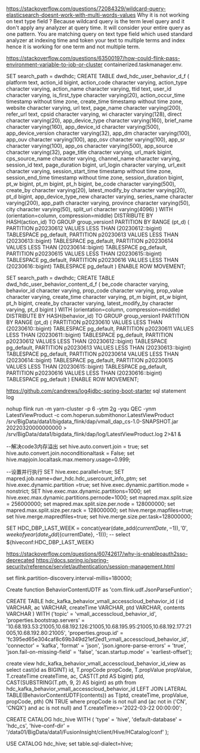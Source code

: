 https://stackoverflow.com/questions/72084329/wildcard-query-elasticsearch-doesnt-work-with-multi-words-values
Why it is not working on text type field ?
Because wildcard query is the term level query and it don't apply any analyzer at query time. It will consider your entire query as one pattern. You are matching query on text type field which used standard analyzer at indexing time and token your text to multiple terms and index hence it is working for one term and not multiple term.



https://stackoverflow.com/questions/63500197/how-could-flink-pass-environment-variable-to-job-or-cluster
containerized.taskmanager.env.



SET search_path = dwdhdc;
CREATE  TABLE dwd_hdc_user_behavior_d_f (
	platform text,
	action_id bigint,
	action_code character varying,
	action_type character varying,
	action_name character varying,
	ttid text,
	user_id character varying,
	is_first_type character varying(20),
	action_occur_time timestamp without time zone,
	create_time timestamp without time zone,
	website character varying,
	url text,
	page_name character varying(200),
	refer_url text,
	cpsid character varying,
	wi character varying(128),
	direct character varying(20),
	app_device_type character varying(160),
	brief_name character varying(160),
	app_device_id character varying(500),
	app_device_version character varying(32),
	app_dm character varying(100),
	app_ouv character varying(100),
	app_osv character varying(100),
	app_sr character varying(100),
	app_os character varying(500),
	app_source character varying(32),
	page_title character varying,
	url_mark bigint,
	cps_source_name character varying,
	channel_name character varying,
	session_id text,
	page_duration bigint,
	url_login character varying,
	url_exit character varying,
	session_start_time timestamp without time zone,
	session_end_time timestamp without time zone,
	session_duration bigint,
	pt_w bigint,
	pt_m bigint,
	pt_h bigint,
	be_code character varying(500),
	create_by character varying(20),
	latest_modify_by character varying(20),
	pt_d bigint,
	app_device_type_new character varying,
	series_name character varying(200),
	app_path character varying,
	province character varying(50),
	city character varying(50),
	split_url character varying(4096)
)
WITH (orientation=column, compression=middle)
DISTRIBUTE BY HASH(action_id)
TO GROUP group_version1
PARTITION BY RANGE (pt_d)
(
	 PARTITION p20230612 VALUES LESS THAN (20230612::bigint) TABLESPACE pg_default,
	 PARTITION p20230613 VALUES LESS THAN (20230613::bigint) TABLESPACE pg_default,
	 PARTITION p20230614 VALUES LESS THAN (20230614::bigint) TABLESPACE pg_default,
	 PARTITION p20230615 VALUES LESS THAN (20230615::bigint) TABLESPACE pg_default,
	 PARTITION p20230616 VALUES LESS THAN (20230616::bigint) TABLESPACE pg_default
)
ENABLE ROW MOVEMENT;


SET search_path = dwdhdc;
CREATE  TABLE dwd_hdc_user_behavior_content_d_f (
	be_code character varying,
	behavior_id character varying,
	prop_code character varying,
	prop_value character varying,
	create_time character varying,
	pt_m bigint,
	pt_w bigint,
	pt_h bigint,
	create_by character varying,
	latest_modify_by character varying,
	pt_d bigint
)
WITH (orientation=column, compression=middle)
DISTRIBUTE BY HASH(behavior_id)
TO GROUP group_version1
PARTITION BY RANGE (pt_d)
(
	 PARTITION p20230610 VALUES LESS THAN (20230610::bigint) TABLESPACE pg_default,
	 PARTITION p20230611 VALUES LESS THAN (20230611::bigint) TABLESPACE pg_default,
	 PARTITION p20230612 VALUES LESS THAN (20230612::bigint) TABLESPACE pg_default,
	 PARTITION p20230613 VALUES LESS THAN (20230613::bigint) TABLESPACE pg_default,
	 PARTITION p20230614 VALUES LESS THAN (20230614::bigint) TABLESPACE pg_default,
	 PARTITION p20230615 VALUES LESS THAN (20230615::bigint) TABLESPACE pg_default,
	 PARTITION p20230616 VALUES LESS THAN (20230616::bigint) TABLESPACE pg_default
)
ENABLE ROW MOVEMENT;



https://github.com/candrews/log4jdbc-spring-boot-starter
sql statement log



nohup flink run -m yarn-cluster -p 6   -ytm 2g  -yqu QEC -ynm LatestViewProduct -c com.hoperun.submithonor.LatestViewProduct /srv/BigData/data1/bigdata_flink/dap/vmall_dap_cs-1.0-SNAPSHOT.jar 20220320000000000 > /srv/BigData/data1/bigdata_flink/dap/log/LatestViewProduct.log 2>&1 &




--解决code3内存溢出
set hive.auto.convert.join = true;
set hive.auto.convert.join.noconditionaltask = False;
set hive.mapjoin.localtask.max.memory.usage=0.999;

--设置并行执行
SET hive.exec.parallel=true;
SET mapred.job.name=dwr_hdc.hdc_usercount_info_ptm;
set hive.exec.dynamic.partition =true;
set hive.exec.dynamic.partition.mode = nonstrict;
SET hive.exec.max.dynamic.partitions=1000;
set hive.exec.max.dynamic.partitions.pernode=1000;
set mapred.max.split.size = 256000000;
set mapred.max.split.size.per.node = 128000000;
set mapred.max.split.size.per.rack = 128000000;
set hive.merge.mapfiles=true;
set hive.merge.mapredfiles=true;
set hive.merge.size.per.task=128000000;




SET HDC_DBP_LAST_WEEK = concat(year(date_add(${currentDate}, -1)), '0', weekofyear(date_add(${currentDate}, -1)));
-- select ${hiveconf:HDC_DBP_LAST_WEEK}



https://stackoverflow.com/questions/60742617/why-is-enableoauth2sso-deprecated
https://docs.spring.io/spring-security/reference/servlet/authentication/session-management.html




set flink.partition-discovery.interval-millis=180000;

Create function BehaviorContentUDTF as 'com.flink.udf.JsonParseFuntion';

CREATE TABLE hdc_kafka_behavior_vmall_accesscloud_behavior_id (
id	VARCHAR,
ac	VARCHAR,
createTime	VARCHAR,
ptd	VARCHAR,
contents	VARCHAR
) WITH ('topic' = 'vmall_accesscloud_behavior_id',
'properties.bootstrap.servers' = '10.68.193.53:21005,10.68.192.126:21005,10.68.195.95:21005,10.68.192.177:21005,10.68.192.80:21005',
'properties.group.id' = 'fc395ed65e304caf8c69b349d21ef2ed1_vmall_accesscloud_behavior_id',
'connector' = 'kafka',
'format' = 'json',
'json.ignore-parse-errors' = 'true',
'json.fail-on-missing-field' = 'false',
'scan.startup.mode' = 'earliest-offset');



create view hdc_kafka_behavior_vmall_accesscloud_behavior_id_view as
select
  cast(id as BIGINT) id,
  T.propCode propCode,
  T.propValue propValue,
  T.createTime createTime,
  ac,
  CAST(T.ptd AS bigint) ptd,
  CAST(SUBSTRING(T.pth, 9, 2) AS bigint) as pth
from
  hdc_kafka_behavior_vmall_accesscloud_behavior_id
  LEFT JOIN LATERAL TABLE(BehaviorContentUDTF(contents)) as T(ptd, createTime, propValue, propCode, pth) ON TRUE
where
  propCode is not null
  and (ac not in ('CN', 'CNQX') and ac is not null)
  and T.createTime>='2022-03-22 00:00:00';



CREATE CATALOG hdc_hive WITH (
	 'type' = 'hive',
	 'default-database' = 'hdc_cs',
	 'hive-conf-dir' = '/data01/BigData/data1/FusionInsight/client/Hive/HCatalog/conf'
);




USE CATALOG hdc_hive;
set table.sql-dialect=hive; 



